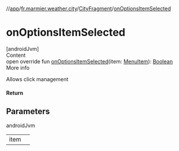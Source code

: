 //[app](../../../index.md)/[fr.marmier.weather.city](../index.md)/[CityFragment](index.md)/[onOptionsItemSelected](on-options-item-selected.md)



# onOptionsItemSelected  
[androidJvm]  
Content  
open override fun [onOptionsItemSelected](on-options-item-selected.md)(item: [MenuItem](https://developer.android.com/reference/kotlin/android/view/MenuItem.html)): [Boolean](https://kotlinlang.org/api/latest/jvm/stdlib/kotlin/-boolean/index.html)  
More info  


Allows click management



#### Return  


## Parameters  
  
androidJvm  
  
| | |
|---|---|
| <a name="fr.marmier.weather.city/CityFragment/onOptionsItemSelected/#android.view.MenuItem/PointingToDeclaration/"></a>item| <a name="fr.marmier.weather.city/CityFragment/onOptionsItemSelected/#android.view.MenuItem/PointingToDeclaration/"></a>|
  
  



